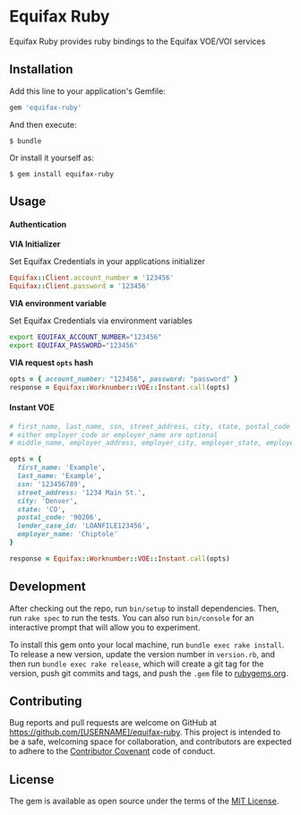 # Equifax Ruby

Equifax Ruby provides ruby bindings to the Equifax VOE/VOI services

## Installation

Add this line to your application's Gemfile:

```ruby
gem 'equifax-ruby'
```

And then execute:

    $ bundle

Or install it yourself as:

    $ gem install equifax-ruby

## Usage

#### Authentication

**VIA Initializer**

Set Equifax Credentials in your applications initializer

```ruby
Equifax::Client.account_number = '123456'
Equifax::Client.password = '123456'
```

**VIA environment variable**

Set Equifax Credentials via environment variables

```bash
export EQUIFAX_ACCOUNT_NUMBER="123456"
export EQUIFAX_PASSWORD="123456"
```

**VIA request `opts` hash**

```ruby
opts = { account_number: "123456", password: "password" }
response = Equifax::Worknumber::VOE::Instant.call(opts)
```

#### Instant VOE


```ruby
# first_name, last_name, ssn, street_address, city, state, postal_code
# either employer_code or employer_name are optional
# middle_name, employer_address, employer_city, employer_state, employer_postal_code are optional

opts = {
  first_name: 'Example',
  last_name: 'Example',
  ssn: '123456789',
  street_address: '1234 Main St.',
  city: 'Denver',
  state: 'CO',
  postal_code: '90206',
  lender_case_id: 'LOANFILE123456',
  employer_name: 'Chiptole'
}

response = Equifax::Worknumber::VOE::Instant.call(opts)
```

## Development

After checking out the repo, run `bin/setup` to install dependencies. Then, run `rake spec` to run the tests. You can also run `bin/console` for an interactive prompt that will allow you to experiment.

To install this gem onto your local machine, run `bundle exec rake install`. To release a new version, update the version number in `version.rb`, and then run `bundle exec rake release`, which will create a git tag for the version, push git commits and tags, and push the `.gem` file to [rubygems.org](https://rubygems.org).

## Contributing

Bug reports and pull requests are welcome on GitHub at https://github.com/[USERNAME]/equifax-ruby. This project is intended to be a safe, welcoming space for collaboration, and contributors are expected to adhere to the [Contributor Covenant](http://contributor-covenant.org) code of conduct.

## License

The gem is available as open source under the terms of the [MIT License](http://opensource.org/licenses/MIT).
